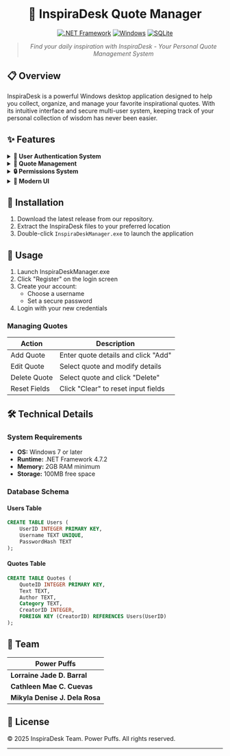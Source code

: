 <div align="center">

# 🌟 InspiraDesk Quote Manager

[![.NET Framework](https://img.shields.io/badge/.NET%20Framework-4.7.2-512BD4)](https://dotnet.microsoft.com/)
[![Windows](https://img.shields.io/badge/Platform-Windows-0078D6?logo=windows)](https://www.microsoft.com/windows)
[![SQLite](https://img.shields.io/badge/Database-SQLite-003B57?logo=sqlite)](https://www.sqlite.org/)

> *Find your daily inspiration with InspiraDesk - Your Personal Quote Management System*
</div>

## 📋 Overview

InspiraDesk is a powerful Windows desktop application designed to help you collect, organize, and manage your favorite inspirational quotes. With its intuitive interface and secure multi-user system, keeping track of your personal collection of wisdom has never been easier.

## ✨ Features

<details>
<summary><b>🔐 User Authentication System</b></summary>

- Secure login and registration
- Personalized user experience
- Password protection for user accounts
</details>

<details>
<summary><b>📝 Quote Management</b></summary>

- Add, edit, and delete inspirational quotes
- Categorize quotes by topic:
  - 💪 Motivation
  - 🌱 Life
  - ❤️ Love
  - 😊 Humor
- Add author information to your quotes
- View all quotes in an organized data grid
</details>

<details>
<summary><b>🔒 Permissions System</b></summary>

- Only edit or delete quotes that you've created
- Visual indicators show which quotes belong to you
- Read-only access to quotes from other users
</details>

<details>
<summary><b>🎨 Modern UI</b></summary>

- Clean, light blue aesthetic
- Responsive and intuitive controls
- Professional dialog messages
- Keyboard shortcuts for improved workflow
</details>

## 🚀 Installation

1. Download the latest release from our repository.
2. Extract the InspiraDesk files to your preferred location
3. Double-click `InspiraDeskManager.exe` to launch the application

## 📖 Usage

1. Launch InspiraDeskManager.exe
2. Click "Register" on the login screen
3. Create your account:
   - Choose a username
   - Set a secure password
4. Login with your new credentials

### Managing Quotes

| Action | Description |
|--------|-------------|
| Add Quote | Enter quote details and click "Add" |
| Edit Quote | Select quote and modify details |
| Delete Quote | Select quote and click "Delete" |
| Reset Fields | Click "Clear" to reset input fields |

## 🛠️ Technical Details

### System Requirements

- **OS:** Windows 7 or later
- **Runtime:** .NET Framework 4.7.2
- **Memory:** 2GB RAM minimum
- **Storage:** 100MB free space

### Database Schema

#### Users Table
```sql
CREATE TABLE Users (
    UserID INTEGER PRIMARY KEY,
    Username TEXT UNIQUE,
    PasswordHash TEXT
);
```

#### Quotes Table
```sql
CREATE TABLE Quotes (
    QuoteID INTEGER PRIMARY KEY,
    Text TEXT,
    Author TEXT,
    Category TEXT,
    CreatorID INTEGER,
    FOREIGN KEY (CreatorID) REFERENCES Users(UserID)
);
```

## 👥 Team

<div>

| Power Puffs |
|--------|
| **Lorraine Jade D. Barral** |
| **Cathleen Mae C. Cuevas** |
| **Mikyla Denise J. Dela Rosa** |

</div>

## 📄 License

© 2025 InspiraDesk Team. Power Puffs. All rights reserved.

---

<div>
</div>
